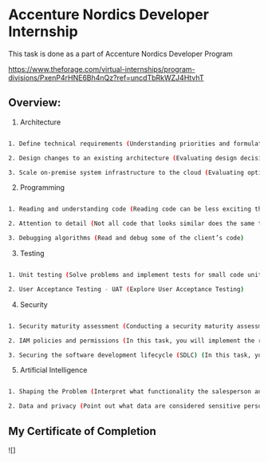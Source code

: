 # Accenture Nordics Developer Internship

This task is done as a part of Accenture Nordics Developer Program

https://www.theforage.com/virtual-internships/program-divisions/PxenP4rHNE6Bh4nQz?ref=uncdTbRkWZJ4HtvhT

## Overview:

1. Architecture

```bash

1. Define technical requirements (Understanding priorities and formulating measurable requirements )

2. Design changes to an existing architecture (Evaluating design decisions)

3. Scale on-premise system infrastructure to the cloud (Evaluating options to run software)

```

2. Programming

```bash

1. Reading and understanding code (Reading code can be less exciting than running it, but sometimes it is the necessary thing to do)

2. Attention to detail (Not all code that looks similar does the same thing)

3. Debugging algorithms (Read and debug some of the client’s code)

```

3. Testing

```bash

1. Unit testing (Solve problems and implement tests for small code units)

2. User Acceptance Testing - UAT (Explore User Acceptance Testing)

```

4. Security

```bash

1. Security maturity assessment (Conducting a security maturity assessment for a new client)

2. IAM policies and permissions (In this task, you will implement the right access policies for different kinds of data)

3. Securing the software development lifecycle (SDLC) (In this task, your knowledge will be tested within the area of application security in the context of SDLC)

```

5. Artificial Intelligence

```bash

1. Shaping the Problem (Interpret what functionality the salesperson and client are really asking for)

2. Data and privacy (Point out what data are considered sensitive personal data and advise the client on how to proceed with the planned machine learning algorithm)

```

## My Certificate of Completion
![]
